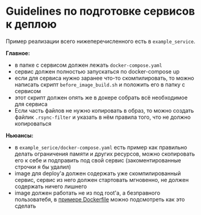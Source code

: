 
# Guidelines по подготовке сервисов к деплою

Пример реализации всего нижеперечисленного есть в `example_service`.

**Главное:**
* в папке с сервисом должен лежать `docker-compose.yaml`
* сервис должен полностью запускаться по docker-compose up
* если для сервиса нужно заранее что-то скомпилировать, то можно написать скрипт `before_image_build.sh` и положить его в папку с сервисом
* этот скрипт должен опять же в докере собрать всё необходимое для сервиса
* Если часть файлов не нужно копировать в образ, то можно создать файлик `.rsync-filter` и указать в нём правила того, что не должно копироваться

**Ньюансы:**
* в `example_serice/docker-compose.yaml` есть пример как правильно делать ограничения памяти и других ресурсов, можно скопировать его к себе и подправить под свой сервис (закоментированные строчки я бы удалил)
* image для deploy'а должен содержать уже скомпилированный сервис, сервис из него должен стартовать мгновенно, не должен содержать ничего лишнего
* image должен работать не из под root'а, а безправного пользоватебя, в [примере Dockerfile](example_service/Dockerfile) можно подсмотреть как это сделать
